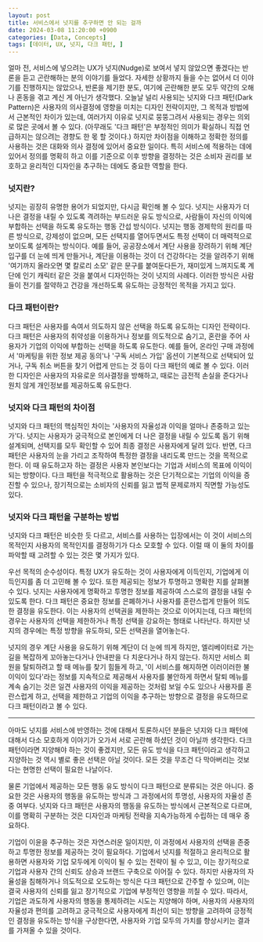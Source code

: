 ```yaml
---
layout: post
title: 서비스에서 넛지를 추구하면 안 되는 걸까 
date: 2024-03-08 11:20:00 +0900
categories: [Data, Concepts]
tags: [데이터, UX, 넛지, 다크 패턴, ]
---
```


얼마 전, 서비스에 넣으려는 UX가 넛지(Nudge)로 보여서 넣지 않았으면 좋겠다는 반론을 듣고 곤란해하는 분의 이야기를 들었다. 자세한 상황까지 들을 수는 없어서 더 이야기를 진행하지는 않았으나, 반론을 제기한 분도, 여기에 곤란해한 분도 모두 약간의 오해나 혼동을 겪고 계신 게 아닌가 생각했다. 오늘날 널리 사용되는 넛지와 다크 패턴(Dark Pattern)은 사용자의 의사결정에 영향을 미치는 디자인 전략이지만, 그 목적과 방법에서 근본적인 차이가 있는데, 여러가지 이유로 넛지로 뭉뚱그려서 사용되는 경우는 의외로 많은 곳에서 볼 수 있다. (아무래도 '다크 패턴'은 부정적인 의미가 확실하니 직접 언급하지는 않으려는 경향도 한 몫 할 것이다.) 하지만 차이점을 이해하고 정확한 정의를 사용하는 것은 대화와 의사 결정에 있어서 중요한 일이다. 특히 서비스에 적용하는 데에 있어서 정의를 명확히 하고 이를 기준으로 이후 방향을 결정하는 것은 소비자 권리를 보호하고 윤리적인 디자인을 추구하는 데에도 중요한 역할을 한다.

### 넛지란?

넛지는 굉장히 유명한 용어가 되었지만, 다시금 확인해 볼 수 있다. 넛지는 사용자가 더 나은 결정을 내릴 수 있도록 격려하는 부드러운 유도 방식으로, 사람들이 자신의 이익에 부합하는 선택을 하도록 유도하는 행동 간섭 방식이다. 넛지는 행동 경제학의 원리를 따른 방식으로, 강제성이 없으며, 모든 선택지를 열어두면서도 특정 선택이 더 매력적으로 보이도록 설계하는 방식이다. 예를 들어, 공공장소에서 계단 사용을 장려하기 위해 계단 입구를 더 눈에 띄게 만들거나, 계단을 이용하는 것이 더 건강하다는 것을 알려주기 위해 '여기까지 올라오면 몇 칼로리 소모' 같은 문구를 붙여둔다든가, 재미있게 느껴지도록 계단에 인기 캐릭터 같은 것을 붙여서 디자인하는 것이 넛지의 사례다. 이러한 방식은 사람들이 전기를 절약하고 건강을 개선하도록 유도하는 긍정적인 목적을 가지고 있다.

### 다크 패턴이란?

다크 패턴은 사용자를 속여서 의도하지 않은 선택을 하도록 유도하는 디자인 전략이다. 다크 패턴은 사용자의 취약성을 이용하거나 정보를 의도적으로 숨기고, 혼란을 주어 사용자가 기업의 이익에 부합하는 선택을 하도록 유도한다. 예를 들어, 온라인 구매 과정에서 '마케팅을 위한 정보 제공 동의'나 '구독 서비스 가입' 옵션이 기본적으로 선택되어 있거나, 구독 취소 버튼을 찾기 어렵게 만드는 것 등이 다크 패턴의 예로 볼 수 있다. 이러한 디자인은 사용자의 자유로운 의사결정을 방해하고, 때로는 금전적 손실을 준다거나 원치 않게 개인정보를 제공하도록 유도한다.

### 넛지와 다크 패턴의 차이점

넛지와 다크 패턴의 핵심적인 차이는 '사용자의 자율성과 이익을 얼마나 존중하고 있는가'다. 넛지는 사용자가 궁극적으로 본인에게 더 나은 결정을 내릴 수 있도록 돕기 위해 설계되며, 선택지를 모두 확인할 수 있어 최종 결정은 사용자에게 달려 있다. 반면, 다크 패턴은 사용자의 눈을 가리고 조작하여 특정한 결정을 내리도록 만드는 것을 목적으로 한다. 이 때 유도하고자 하는 결정은 사용자 본인보다는 기업과 서비스의 목표에 이익이 되는 방향이다. 다크 패턴을 적극적으로 활용하는 것은 단기적으로는 기업의 이익을 증진할 수 있으나, 장기적으로는 소비자의 신뢰를 잃고 법적 문제로까지 직면할 가능성도 있다.

### 넛지와 다크 패턴을 구분하는 방법

넛지와 다크 패턴은 비슷한 듯 다르고, 서비스를 사용하는 입장에서는 이 것이 서비스의 목적인지 사용자의 목적인지를 결정하기가 다소 모호할 수 있다. 이럴 때 이 둘의 차이를 파악할 때 고려할 수 있는 것은 몇 가지가 있다.

우선 목적의 순수성이다. 특정 UX가 유도하는 것이 사용자에게 이득인지, 기업에게 이득인지를 좀 더 고민해 볼 수 있다. 또한 제공되는 정보가 투명하고 명확한 지를 살펴볼 수 있다. 넛지는 사용자에게 명확하고 투명한 정보를 제공하여 스스로의 결정을 내릴 수 있도록 한다. 다크 패턴은 중요한 정보를 은폐하거나 사용자를 혼란스럽게 만들어 의도한 결정을 유도한다. 이는 사용자의 선택권을 제한하는 것으로 이어지는데, 다크 패턴의 경우는 사용자의 선택을 제한하거나 특정 선택을 강요하는 형태로 나타난다. 하지만 넛지의 경우에는 특정 방향을 유도하되, 모든 선택권을 열어놓는다.

넛지의 경우 계단 사용을 유도하기 위해 계단이 더 눈에 띄게 하지만, 엘리베이터로 가는 길을 복잡하게 꼬아놓는다거나 안내판을 다 치운다거나 하지 않는다. 하지만 서비스 회원을 탈퇴하려고 할 때 메뉴를 찾기 힘들게 하고, '이 서비스를 해지하면 이러이러한 불이익이 있다'라는 정보를 지속적으로 제공해서 사용자를 불안하게 하면서 탈퇴 메뉴를 계속 숨기는 것은 일견 사용자의 이익을 제공하는 것처럼 보일 수도 있으나 사용자를 혼란스럽게 하고, 선택을 제한하고 기업의 이익을 추구하는 방향으로 결정을 유도하므로 다크 패턴이라고 볼 수 있다.

-----

아마도 넛지를 서비스에 반영하는 것에 대해서 토론하시던 분들은 넛지와 다크 패턴에 대해서 다소 모호하게 이야기가 오가서 서로 곤란해 하셨던 것이 아닐까 생각한다. 다크 패턴이라면 지양해야 하는 것이 좋겠지만, 모든 유도 방식을 다크 패턴이라고 생각하고 지양하는 것 역시 별로 좋은 선택은 아닐 것이다. 모든 것을 무조건 다 막아버리는 것보다는 현명한 선택이 필요한 나날이다.

물론 기업에서 제공하는 모든 행동 유도 방식이 다크 패턴으로 분류되는 것은 아니다. 중요한 것은 사용자의 행동을 유도하는 방식과 그 과정에서의 투명성, 사용자의 자율성 존중 여부다. 넛지와 다크 패턴은 사용자의 행동을 유도하는 방식에서 근본적으로 다르며, 이를 명확히 구분하는 것은 디자인과 마케팅 전략을 지속가능하게 수립하는 데 매우 중요하다.

기업이 이윤을 추구하는 것은 자연스러운 일이지만, 이 과정에서 사용자의 선택을 존중하고 투명한 정보를 제공하는 것이 필요하다. 기업에서 넛지를 적절하고 윤리적으로 활용하면 사용자와 기업 모두에게 이익이 될 수 있는 전략이 될 수 있고, 이는 장기적으로 기업과 사용자 간의 신뢰도 상승과 브랜드 구축으로 이어질 수 있다. 하지만 사용자의 자율성을 침해하거나 의도적으로 오도하는 방식은 다크 패턴으로 간주할 수 있으며, 이는 결국 사용자의 신뢰를 잃고 장기적으로 기업에 부정적인 영향을 끼칠 수 있다. 따라서, 기업은 과도하게 사용자의 행동을 통제하려는 시도는 지양해야 하며, 사용자의 사용자의 자율성과 편의를 고려하고 궁극적으로 사용자에게 최선이 되는 방향을 고려하여 긍정적인 결정을 유도하는 방식을 구상한다면, 사용자와 기업 모두의 가치를 향상시키는 결과를 가져올 수 있을 것이다.
